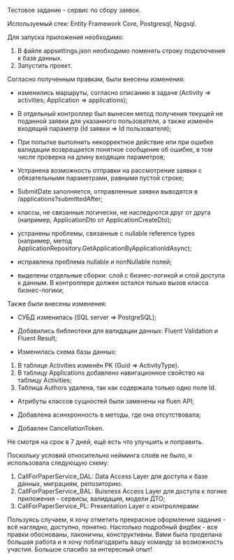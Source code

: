 Тестовое задание - сервис по сбору заявок.

Используемый стек:
Entity Framework Core, Postgresql, Npgsql.

Для запуска приложения необходимо:
1. В файле appsettings.json необходимо поменять строку подключения к базе данных.
2. Запустить проект.


Согласно полученным правкам, были внесены изменения:

- изменились маршруты, согласно описанию в задаче (Activity => activities; Application => applications);

- В отдельный контроллер был вынесен метод получения текущей не поданной заявки для указанного пользователя, 
а также изменён входящий параметр (Id заявки => Id пользователя);

- При попытке выполнить некорректное действие или при ошибке валидации возвращается понятное сообщение об ошибке,
в том числе проверка на длину входящих параметров;

- Устранена возможность отправки на рассмотрение заявки с обязательными параметрами, равными пустой строке;

- SubmitDate заполняется, отправленные заявки выводятся в /applications?submittedAfter;

- классы, не связанные логически, не наследуются друг от друга (например, ApplicationDto от ApplicationCreateDto);

- устранены проблемы, связанные с nullable reference types (например, метод ApplicationRepository.GetApplicationByApplicationIdAsync);

- исправлена проблема nullable и nonNullable полей;

- выделены отдельные сборки: слой с бизнес-логикой и слой доступа к данным. В контроллере должен остался только вызов класса бизнес-логики;

Также были внесены изменения:

- СУБД изменилась (SQL server => PostgreSQL);

- Добавились библиотеки для валидации данных:
 Fluent Validation и Fluent Result;

- Изменилась схема базы данных: 
1. В таблице Activities изменён PK (Guid => ActivityType).
2. В таблицу Applications добавлено навигационное свойство на таблицу Activities;
3. Таблица Authors удалена, так как содержала только одно поле Id.

- Атрибуты классов сущностей были заменены на fluen API;

- Добавлена асинхронность в методы, где она отсутствовала;

- Добавлен CancellationToken. 

Не смотря на срок в 7 дней, ещё есть что улучшить и поправить.

Поскольку условий относительно нейминга слоёв не было, я использовала следующую схему:

1. CallForPaperService_DAL: Data Access Layer для доступа к базе данных, миграциям, репозиторию.
2. CallForPaperService_BAL: Buisness Access Layer для доступа к логике приложения - сервисы, валидация, модели ДТО;
3. CallForPaperService_PL: Presentation Layer с контроллерами 

Пользуясь случаем, я хочу отметить
прекрасное оформление задания - всё наглядно, доступно, понятно.
Настолько подробный фидбек - все правки обоснованы, лаконичны, конструктивны.
Вами была проделана большая работа и я хочу поблагодарить вашу команду за возможность участия.
Большое спасибо за интересный опыт!
